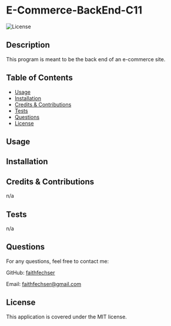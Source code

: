 # E-Commerce-BackEnd-C11
![License](https://img.shields.io/badge/License-MIT-blue.svg)

## Description

This program is meant to be the back end of an e-commerce site. 

## Table of Contents
- [Usage](#usage)
- [Installation](#installation)
- [Credits & Contributions](#contributions)
- [Tests](#tests)
- [Questions](#questions)
- [License](#license)

## Usage



## Installation



## Credits & Contributions

n/a

## Tests

n/a

## Questions

For any questions, feel free to contact me:

GitHub: [faithfechser](https://github.com/faithfechser)

Email: faithfechser@gmail.com

## License

This application is covered under the MIT license.